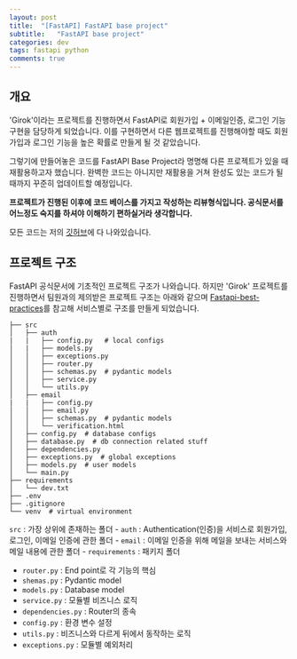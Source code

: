 ```yaml
---
layout: post
title:  "[FastAPI] FastAPI base project"
subtitle:   "FastAPI base project"
categories: dev
tags: fastapi python
comments: true
---
```


## 개요

'Girok'이라는 프로젝트를 진행하면서 FastAPI로 회원가입 + 이메일인증, 로그인 기능 구현을 담당하게 되었습니다. 이를 구현하면서 다른 웹프로젝트를 진행해야할 때도 회원가입과 로그인 기능을 높은 확률로 만들게 될 것 같았습니다.

그렇기에 만들어놓은 코드를 FastAPI Base Project라 명명해 다른 프로젝트가 있을 때 재활용하고자 했습니다. 완벽한 코드는 아니지만 재활용을 거쳐 완성도 있는 코드가 될 때까지 꾸준히 업데이트할 예정입니다.

**프로젝트가 진행된 이후에 코드 베이스를 가지고 작성하는 리뷰형식입니다. 공식문서를 어느정도 숙지를 하셔야 이해하기 편하실거라 생각합니다.**

모든 코드는 저의 [깃허브](https://github.com/earthquakoo/FastAPI-Base-Project)에 다 나와있습니다.


## 프로젝트 구조

FastAPI 공식문서에 기초적인 프로젝트 구조가 나와습니다. 하지만 'Girok' 프로젝트를 진행하면서 팀원과의 제의받은 프로젝트 구조는 아래와 같으며 [Fastapi-best-practices](https://github.com/zhanymkanov/fastapi-best-practices)를 참고해 서비스별로 구조를 만들게 되었습니다.

```
├── src
│   ├── auth
|   |   ├── config.py   # local configs
│   |   ├── models.py  
│   │   ├── exceptions.py
│   │   ├── router.py
│   │   ├── schemas.py  # pydantic models
│   │   ├── service.py
│   │   └── utils.py
│   ├── email
|   |   ├── config.py
│   │   ├── email.py
│   │   ├── schemas.py  # pydantic models
│   │   └── verification.html
│   ├── config.py  # database configs
│   ├── database.py  # db connection related stuff
│   ├── dependencies.py
│   ├── exceptions.py  # global exceptions
│   ├── models.py  # user models
│   └── main.py
├── requirements
│   └── dev.txt
├── .env
├── .gitignore
└── venv  # virtual environment
```

 `src` : 가장 상위에 존재하는 폴더
	- `auth` : Authentication(인증)을 서비스로 회원가입, 로그인, 이메일 인증에 관한 폴더
	- `email` : 이메일 인증을 위해 메일을 보내는 서비스와 메일 내용에 관한 폴더
	- `requirements` : 패키지 폴더

- `router.py` : End point로 각 기능의 핵심
- `shemas.py` : Pydantic model
- `models.py` : Database model
- `service.py` : 모듈별 비즈니스 로직
- `dependencies.py` : Router의 종속
- `config.py` : 환경 변수 설정
- `utils.py` : 비즈니스와 다르게 뒤에서 동작하는 로직
- `exceptions.py` : 모듈별 예외처리